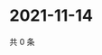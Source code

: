 # 2021-11-14

共 0 条

<!-- BEGIN WEIBO -->
<!-- 最后更新时间 Sun Nov 14 2021 03:00:50 GMT+0800 (China Standard Time) -->

<!-- END WEIBO -->
